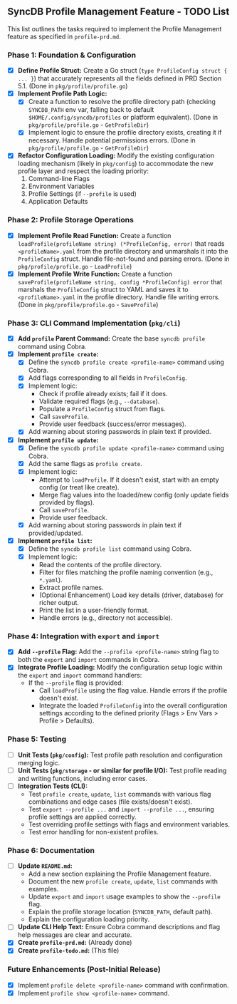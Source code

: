 ## SyncDB Profile Management Feature - TODO List

This list outlines the tasks required to implement the Profile Management feature as specified in `profile-prd.md`.

### Phase 1: Foundation & Configuration

*   [X] **Define Profile Struct:** Create a Go struct (`type ProfileConfig struct { ... }`) that accurately represents all the fields defined in PRD Section 5.1. (Done in `pkg/profile/profile.go`)
*   [X] **Implement Profile Path Logic:**
    *   [X] Create a function to resolve the profile directory path (checking `SYNCDB_PATH` env var, falling back to default `$HOME/.config/syncdb/profiles` or platform equivalent). (Done in `pkg/profile/profile.go` - `GetProfileDir`)
    *   [X] Implement logic to ensure the profile directory exists, creating it if necessary. Handle potential permissions errors. (Done in `pkg/profile/profile.go` - `GetProfileDir`)
*   [X] **Refactor Configuration Loading:** Modify the existing configuration loading mechanism (likely in `pkg/config`) to accommodate the new profile layer and respect the loading priority:
    1.  Command-line Flags
    2.  Environment Variables
    3.  Profile Settings (if `--profile` is used)
    4.  Application Defaults

### Phase 2: Profile Storage Operations

*   [X] **Implement Profile Read Function:** Create a function `loadProfile(profileName string) (*ProfileConfig, error)` that reads `<profileName>.yaml` from the profile directory and unmarshals it into the `ProfileConfig` struct. Handle file-not-found and parsing errors. (Done in `pkg/profile/profile.go` - `LoadProfile`)
*   [X] **Implement Profile Write Function:** Create a function `saveProfile(profileName string, config *ProfileConfig) error` that marshals the `ProfileConfig` struct to YAML and saves it to `<profileName>.yaml` in the profile directory. Handle file writing errors. (Done in `pkg/profile/profile.go` - `SaveProfile`)

### Phase 3: CLI Command Implementation (`pkg/cli`)

*   [X] **Add `profile` Parent Command:** Create the base `syncdb profile` command using Cobra.
*   [X] **Implement `profile create`:**
    *   [X] Define the `syncdb profile create <profile-name>` command using Cobra.
    *   [X] Add flags corresponding to all fields in `ProfileConfig`.
    *   [X] Implement logic:
        *   Check if profile already exists; fail if it does.
        *   Validate required flags (e.g., `--database`).
        *   Populate a `ProfileConfig` struct from flags.
        *   Call `saveProfile`.
        *   Provide user feedback (success/error messages).
    *   [X] Add warning about storing passwords in plain text if provided.
*   [X] **Implement `profile update`:**
    *   [X] Define the `syncdb profile update <profile-name>` command using Cobra.
    *   [X] Add the same flags as `profile create`.
    *   [X] Implement logic:
        *   Attempt to `loadProfile`. If it doesn't exist, start with an empty config (or treat like create).
        *   Merge flag values into the loaded/new config (only update fields provided by flags).
        *   Call `saveProfile`.
        *   Provide user feedback.
    *   [X] Add warning about storing passwords in plain text if provided/updated.
*   [X] **Implement `profile list`:**
    *   [X] Define the `syncdb profile list` command using Cobra.
    *   [X] Implement logic:
        *   Read the contents of the profile directory.
        *   Filter for files matching the profile naming convention (e.g., `*.yaml`).
        *   Extract profile names.
        *   (Optional Enhancement) Load key details (driver, database) for richer output.
        *   Print the list in a user-friendly format.
        *   Handle errors (e.g., directory not accessible).

### Phase 4: Integration with `export` and `import`

*   [x] **Add `--profile` Flag:** Add the `--profile <profile-name>` string flag to both the `export` and `import` commands in Cobra.
*   [x] **Integrate Profile Loading:** Modify the configuration setup logic within the `export` and `import` command handlers:
    *   If the `--profile` flag is provided:
        *   Call `loadProfile` using the flag value. Handle errors if the profile doesn't exist.
        *   Integrate the loaded `ProfileConfig` into the overall configuration settings according to the defined priority (Flags > Env Vars > Profile > Defaults).

### Phase 5: Testing

*   [ ] **Unit Tests (`pkg/config`):** Test profile path resolution and configuration merging logic.
*   [ ] **Unit Tests (`pkg/storage` - or similar for profile I/O):** Test profile reading and writing functions, including error cases.
*   [ ] **Integration Tests (CLI):**
    *   Test `profile create`, `update`, `list` commands with various flag combinations and edge cases (file exists/doesn't exist).
    *   Test `export --profile ...` and `import --profile ...`, ensuring profile settings are applied correctly.
    *   Test overriding profile settings with flags and environment variables.
    *   Test error handling for non-existent profiles.

### Phase 6: Documentation

*   [ ] **Update `README.md`:**
    *   Add a new section explaining the Profile Management feature.
    *   Document the new `profile create`, `update`, `list` commands with examples.
    *   Update `export` and `import` usage examples to show the `--profile` flag.
    *   Explain the profile storage location (`SYNCDB_PATH`, default path).
    *   Explain the configuration loading priority.
*   [ ] **Update CLI Help Text:** Ensure Cobra command descriptions and flag help messages are clear and accurate.
*   [x] **Create `profile-prd.md`:** (Already done)
*   [x] **Create `profile-todo.md`:** (This file)

### Future Enhancements (Post-Initial Release)

*   [x] Implement `profile delete <profile-name>` command with confirmation.
*   [x] Implement `profile show <profile-name>` command.
